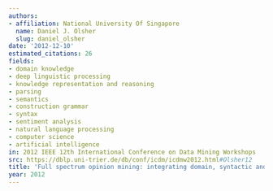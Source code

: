 ```yaml
---
authors:
- affiliation: National University Of Singapore
  name: Daniel J. Olsher
  slug: daniel_olsher
date: '2012-12-10'
estimated_citations: 26
fields:
- domain knowledge
- deep linguistic processing
- knowledge representation and reasoning
- parsing
- semantics
- construction grammar
- syntax
- sentiment analysis
- natural language processing
- computer science
- artificial intelligence
in: 2012 IEEE 12th International Conference on Data Mining Workshops
src: https://dblp.uni-trier.de/db/conf/icdm/icdmw2012.html#Olsher12
title: 'Full spectrum opinion mining: integrating domain, syntactic and lexical knowledge'
year: 2012
---
```

